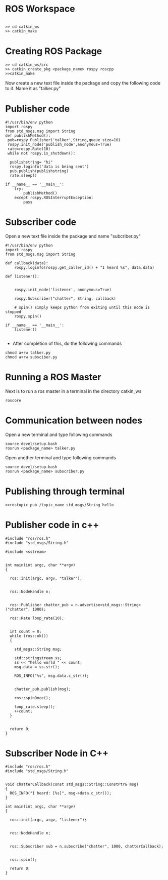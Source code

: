 # ROS Workspace

 ```
 
 >> cd catkin_ws
 >> catkin_make
 ```
 
# Creating ROS Package
```
>> cd catkin_ws/src
>> catkin_create_pkg <package_name> rospy roscpp
>>catkin_make
```
Now create a new text file inside the package and copy the following code to it. Name it as "talker.py"
# Publisher code

```
#!/usr/bin/env python
import rospy
from std_msgs.msg import String
def publishMethod():
 pub=rospy.Publisher('talker',String,queue_size=10)
 rospy.init_node('publish_node',anonymous=True)
 rate=rospy.Rate(10)
 while not rospy.is_shutdown():
 
  publishstring= "hi"
  rospy.loginfo('data is being sent')
  pub.publish(publishstring)
  rate.sleep()

if __name__ == '__main__':
    try:
        publishMethod()
    except rospy.ROSInterruptException:
        pass

 ```
 
# Subscriber code

Open a new text file inside the package and name "subcriber.py"

```
#!/usr/bin/env python
import rospy
from std_msgs.msg import String

def callback(data):
    rospy.loginfo(rospy.get_caller_id() + "I heard %s", data.data)
    
def listener():

   
    rospy.init_node('listener', anonymous=True)

    rospy.Subscriber("chatter", String, callback)

    # spin() simply keeps python from exiting until this node is stopped
    rospy.spin()

if __name__ == '__main__':
    listener()
    
```
* After completion of this, do the following commands
```
chmod a+rw talker.py
chmod a+rw subsciber.py
```
# Running a ROS Master
Next is to run a ros master in a terminal in the directory catkin_ws
```
roscore
```
# Communication between nodes
Open a new terminal and type following commands
```
source devel/setup.bash
rosrun <package_name> talker.py
```
Open another terminal and type following commands
```
source devel/setup.bash
rosrun <package_name> subscriber.py
```
# Publishing through terminal
```
>>rostopic pub /topic_name std_msgs/String hello
```
# Publisher code in c++
```
#include "ros/ros.h"
#include "std_msgs/String.h"

#include <sstream>


int main(int argc, char **argv)
{
 
  ros::init(argc, argv, "talker");

 
  ros::NodeHandle n;

 
  ros::Publisher chatter_pub = n.advertise<std_msgs::String>("chatter", 1000);

  ros::Rate loop_rate(10);


  int count = 0;
  while (ros::ok())
  {
   
    std_msgs::String msg;

    std::stringstream ss;
    ss << "hello world " << count;
    msg.data = ss.str();

    ROS_INFO("%s", msg.data.c_str());


    chatter_pub.publish(msg);

    ros::spinOnce();

    loop_rate.sleep();
    ++count;
  }


  return 0;
}
```
# Subscriber Node in C++
```
#include "ros/ros.h"
#include "std_msgs/String.h"


void chatterCallback(const std_msgs::String::ConstPtr& msg)
{
  ROS_INFO("I heard: [%s]", msg->data.c_str());
}

int main(int argc, char **argv)
{
 
  ros::init(argc, argv, "listener");


  ros::NodeHandle n;


  ros::Subscriber sub = n.subscribe("chatter", 1000, chatterCallback);


  ros::spin();

  return 0;
}
```
